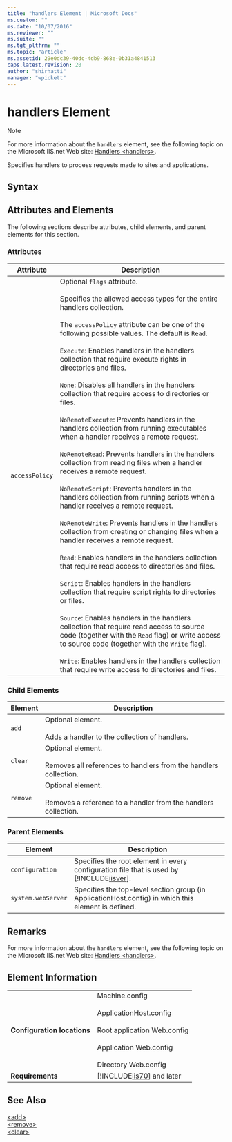 ```yaml
---
title: "handlers Element | Microsoft Docs"
ms.custom: ""
ms.date: "10/07/2016"
ms.reviewer: ""
ms.suite: ""
ms.tgt_pltfrm: ""
ms.topic: "article"
ms.assetid: 29e0dc39-40dc-4db9-868e-0b31a4841513
caps.latest.revision: 20
author: "shirhatti"
manager: "wpickett"
---
```

# handlers Element
> [!NOTE]
>  For more information about the `handlers` element, see the following topic on the Microsoft IIS.net Web site: [Handlers \<handlers>](http://www.iis.net/ConfigReference/system.webServer/handlers).  
  
 Specifies handlers to process requests made to sites and applications.  
  
## Syntax  
  
## Attributes and Elements  
 The following sections describe attributes, child elements, and parent elements for this section.  
  
### Attributes  
  
|Attribute|Description|  
|---------------|-----------------|  
|`accessPolicy`|Optional `flags` attribute.<br /><br /> Specifies the allowed access types for the entire handlers collection.<br /><br /> The `accessPolicy` attribute can be one of the following possible values. The default is `Read`.<br /><br /> `Execute`: Enables handlers in the handlers collection that require execute rights in directories and files.<br /><br /> `None`: Disables all handlers in the handlers collection that require access to directories or files.<br /><br /> `NoRemoteExecute`: Prevents handlers in the handlers collection from running executables when a handler receives a remote request.<br /><br /> `NoRemoteRead`: Prevents handlers in the handlers collection from reading files when a handler receives a remote request.<br /><br /> `NoRemoteScript`: Prevents handlers in the handlers collection from running scripts when a handler receives a remote request.<br /><br /> `NoRemoteWrite`: Prevents handlers in the handlers collection from creating or changing files when a handler receives a remote request.<br /><br /> `Read`: Enables handlers in the handlers collection that require read access to directories and files.<br /><br /> `Script`: Enables handlers in the handlers collection that require script rights to directories or files.<br /><br /> `Source`: Enables handlers in the handlers collection that require read access to source code (together with the `Read` flag) or write access to source code (together with the `Write` flag).<br /><br /> `Write`: Enables handlers in the handlers collection that require write access to directories and files.|  
  
### Child Elements  
  
|Element|Description|  
|-------------|-----------------|  
|`add`|Optional element.<br /><br /> Adds a handler to the collection of handlers.|  
|`clear`|Optional element.<br /><br /> Removes all references to handlers from the handlers collection.|  
|`remove`|Optional element.<br /><br /> Removes a reference to a handler from the handlers collection.|  
  
### Parent Elements  
  
|Element|Description|  
|-------------|-----------------|  
|`configuration`|Specifies the root element in every configuration file that is used by [!INCLUDE[iisver](../../reference/admin/includes/iisver-md.md)].|  
|`system.webServer`|Specifies the top-level section group (in ApplicationHost.config) in which this element is defined.|  
  
## Remarks  
 For more information about the `handlers` element, see the following topic on the Microsoft IIS.net Web site: [Handlers \<handlers>](http://www.iis.net/ConfigReference/system.webServer/handlers).  
  
## Element Information  
  
|||  
|-|-|  
|**Configuration locations**|Machine.config<br /><br /> ApplicationHost.config<br /><br /> Root application Web.config<br /><br /> Application Web.config<br /><br /> Directory Web.config|  
|**Requirements**|[!INCLUDE[iis70](../../reference/admin/includes/iis70-md.md)] and later|  
  
## See Also  
 [\<add>](../../reference/admin/add-element-for-handlers.md)   
 [\<remove>](../../reference/admin/remove-element-for-handlers.md)   
 [\<clear>](../../reference/admin/clear-element-for-handlers.md)